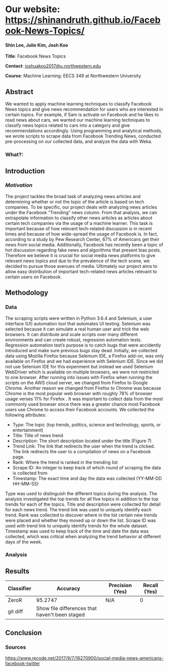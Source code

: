 # Our website: https://shinandruth.github.io/Facebook-News-Topics/

#### Shin Lee, Julie Kim, Josh Koo

**Title**: Facebook News Topics

**Contact**: joshuakoo2017@u.northwestern.edu

**Course**: Machine Learning: EECS 349 at Northwestern University

## Abstract
We wanted to apply machine learning techniques to classify Facebook News topics and give news recommendation for users who are interested in certain topics. For example, if Sam is activate on Facebook and he likes to read news about cars, we wanted our machine learning techniques to classify news topics related to cars into a category and give recommendations accordingly. Using programming and analytical methods, we wrote scripts to scrape data from Facebook Trending News, conducted pre-processing on our collected data, and analyze the data with Weka.  

### What?:


## Introduction
### *Motivation*
The project tackles the broad task of analyzing news articles and determining whether or not the topic of the article is based on tech companies. To be specific, our project deals with analyzing news articles under the Facebook “Trending” news column. From that analysis, we can extrapolate information to classify other news articles as articles about certain tech companies via the usage of a machine learner. This task is important because of how relevant tech-related discussion is in recent times and because of how wide-spread the usage of Facebook is. In fact, according to a study by Pew Research Center, 67% of Americans get their news from social media. Additionally, Facebook has recently been a topic of hot discussion regarding fake news and algorithms that present bias posts. Therefore we believe it is crucial for social media news platforms to give relevant news topics and due to the prevalence of the tech scene, we decided to pursue those avenues of media. Ultimately our project aims to allow easy distribution of important tech-related news articles relevant to certain users on Facebook.   

## Methodology
### Data 
The scraping scripts were written in Python 3.6.4 and Selenium, a user interface (UI) automation tool that automates UI testing. Selenium was selected because it can simulate a real human user and trick the web browsers. It can distribute and scale scripts over many different environments and can create robust, regression automation tests. Regression automation test’s purpose is to catch bugs that were accidently introduced and make sure previous bugs stay dead. Initially, we collected data using Mozilla Firefox because Selenium IDE, a Firefox add-on, was only available on Firefox and we had experience with Selenium IDE. Since we did not use Selenium IDE for this experiment but instead we used Selenium WebDriver which is available on multiple browsers, we were not restricted to one browser.  After running into issues with Firefox when running the scripts on the AWS cloud server, we changed from Firefox to Google Chrome. Another reason we changed from Firefox to Chrome was because Chrome is the most popular web browser with roughly 78% of browser usage verses 11% for Firefox . It was important to collect data from the most commonly used browser since there was a greater chance most Facebook users use Chrome to access their Facebook accounts. We collected the following attributes:
*	Type: The topic (top trends, politics, science and technology, sports, or entertainment)
*	Title: Title of news trend
*	Description: The short description located under the title (Figure 7)
*	Trend Link: The link that redirects the user when the trend is clicked. The link redirects the user to a compilation of news on a Facebook page. 
*	Rank: Where the trend is ranked in the trending list
*	Scrape ID: An integer to keep track of which round of scraping the data is collected from
*	Timestamp: The exact time and day the data was collected (YY-MM-DD HH-MM-SS)

Type was used to distinguish the different topics during the analysis. The analysis investigated the top trends for all five topics in addition to the top trends for each of the topics. Title and description were collected for detail for each news trend. The trend link was used to uniquely identify each trend. Rank was collected to discover where in the list certain new trends were placed and whether they moved up or down the list. Scrape ID was used with trend link to uniquely identify trends for the whole dataset. Timestamp was used to keep track of the time and date the data was collected, which was critical when analyzing the trend behavior at different days of the week.

### Analysis
## Results
| Classifier | Accuracy | Precision (Yes) | Recall (Yes) |
| --- | --- | --- | ---|
| ZeroR | 95.2747 | N/A | 0 |
| git diff | Show file differences that haven't been staged |

## Conclusion

### Sources
https://www.recode.net/2017/9/7/16270900/social-media-news-americans-facebook-twitter



